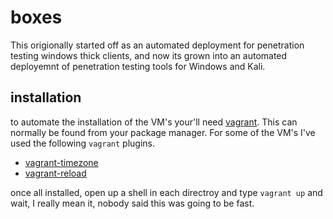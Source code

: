 # boxes

This origionally started off as an automated deployment for penetration testing windows thick clients, and now its grown into an automated deployemnt of penetration testing tools for Windows and Kali.

## installation

to automate the installation of the VM's your'll need [vagrant](https://www.vagrantup.com). This can normally be found from your package manager. For some of the VM's I've used the following `vagrant` plugins.

 - [vagrant-timezone](https://github.com/tmatilai/vagrant-timezone)
 - [vagrant-reload](https://github.com/aidanns/vagrant-reload)

once all installed, open up a shell in each directroy and type `vagrant up` and wait, I really mean it, nobody said this was going to be fast.
